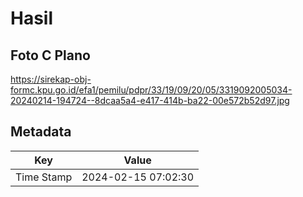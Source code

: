 # Hasil

## Foto C Plano

https://sirekap-obj-formc.kpu.go.id/efa1/pemilu/pdpr/33/19/09/20/05/3319092005034-20240214-194724--8dcaa5a4-e417-414b-ba22-00e572b52d97.jpg


## Metadata

| Key        | Value               |
| ---------- | ------------------- |
| Time Stamp | 2024-02-15 07:02:30 |



